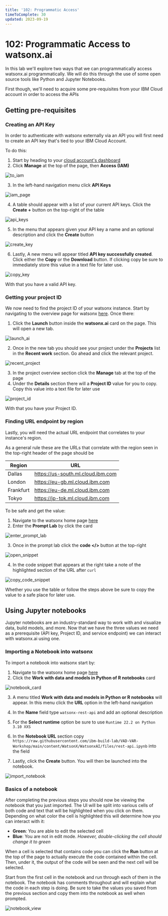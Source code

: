 ```yaml
---
title: '102: Programmatic Access'
timeToComplete: 30
updated: 2023-09-19
---
```


# 102: Programmatic Access to watsonx.ai

In this lab we'll explore two ways that we can programmatically access watsonx.ai programmatically. We will do this through the use of some open source tools like Python and Jupyter Notebooks.

First though, we'll need to acquire some pre-requisites from your IBM Cloud account in order to access the APIs

## Getting pre-requisites

### Creating an API Key

In order to authenticate with watsonx externally via an API you will first need to create an API key that's tied to your IBM Cloud Account.

To do this:

1. Start by heading to your [cloud account's dashboard](https://cloud.ibm.com/)
2. Click **Manage** at the top of the page, then **Access (IAM)**

![to_iam](./images/102/1.png)

3. In the left-hand navigation menu click **API Keys**

![iam_page](./images/102/2.png)

4. A table should appear with a list of your current API keys. Click the **Create +** button on the top-right of the table

![api_keys](./images/102/3.png)

5. In the menu that appears given your API key a name and an optional description and click the **Create** button

![create_key](./images/102/4.png)

6. Lastly, A new menu will appear titled **API key successfully created**. Click either the **Copy** or the **Download** button. If clicking copy be sure to immediately store this value in a text file for later use.

![copy_key](./images/102/5.png)

With that you have a valid API key.

### Getting your project ID

We now need to find the project ID of your watsonx instance. Start by navigating to the overview page for watsonx [here](https://cloud.ibm.com/watsonx/overview). Once there:

1. Click the **Launch** button inside the **watsonx.ai** card on the page. This will open a new tab.

![launch_ai](./images/102/6.png)

2. Once in the new tab you should see your project under the **Projects** list in the **Recent work** section. Go ahead and click the relevant project.

![recent_project](./images/102/7.png)

3. In the project overview section click the **Manage** tab at the top of the page
4. Under the **Details** section there will a **Project ID** value for you to copy. Copy this value into a text file for later use

![project_id](./images/102/8.png)

With that you have your Project ID.

### Finding URL endpoint by region

Lastly, you will need the actual URL endpoint that correlates to your instance's region.

As a general rule these are the URLs that correlate with the region seen in the top-right header of the page should be

| Region    | URL                               |
| --------- | --------------------------------- |
| Dallas    | https://us-south.ml.cloud.ibm.com |
| London    | https://eu-gb.ml.cloud.ibm.com    |
| Frankfurt | https://eu-de.ml.cloud.ibm.com    |
| Tokyo     | https://jp-tok.ml.cloud.ibm.com   |

To be safe and get the value:

1. Navigate to the watsonx home page [here](https://dataplatform.cloud.ibm.com/wx/home)
2. Enter the **Prompt Lab** by click the card

![enter_prompt_lab](./images/102/9.png)

3. Once in the prompt lab click the **code \<\/\>** button at the top-right

![open_snippet](./images/102/10.png)

4. In the code snippet that appears at the right take a note of the highlighted section of the URL after `curl`

![copy_code_snippet](./images/102/11.png)

Whether you use the table or follow the steps above be sure to copy the value to a safe place for later use.

## Using Jupyter notebooks

Jupyter notebooks are an industry-standard way to work with and visualize data, build models, and more. Now that we have the three values we need as a prerequisite (API key, Project ID, and service endpoint) we can interact with watsonx.ai using one.

### Importing a Notebook into watsonx

To import a notebook into watsonx start by:

1. Navigate to the watsonx home page [here](https://dataplatform.cloud.ibm.com/wx/home)
2. Click the **Work with data and models in Python of R notebooks** card

![notebook_card](./images/102/12.png)

3. A menu titled **Work with data and models in Python or R notebooks** will appear. In this menu click the **URL** option in the left-hand navigation

4. In the **Name** field type `watsonx-rest-api` and add an optional description

5. For the **Select runtime** option be sure to use `Runtime 22.2 on Python 3.10 XXS`

6. In the **Notebook URL** section copy `https://raw.githubusercontent.com/ibm-build-lab/VAD-VAR-Workshop/main/content/WatsonX/WatsonxAI/files/rest-api.ipynb` into the field

7. Lastly, click the **Create** button. You will then be launched into the notebook.

![import_notebook](./images/102/13.png)

### Basics of a notebook

After completing the previous steps you should now be viewing the notebook that you just imported. The UI will be split into various cells of both code and text that will be highlighted when you click on them. Depending on what color the cell is highlighted this will determine how you can interact with it:

- **Green**: You are able to edit the selected cell
- **Blue**: You are not in edit mode. _However, double-clicking the cell should change it to green_

When a cell is selected that contains code you can click the **Run** button at the top of the page to actually execute the code contained within the cell. Then, under it, the output of the code will be seen and the next cell will be selected.

Start from the first cell in the notebook and run through each of them in the notebook. The notebook has comments throughout and will explain what the code in each step is doing. Be sure to take the values you saved from the previous section and copy them into the notebook as well when prompted.

![notebook_view](./images/102/14.png)
